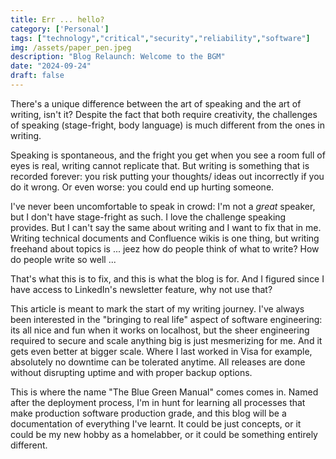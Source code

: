 ```yaml
---
title: Err ... hello?
category: ['Personal']
tags: ["technology","critical","security","reliability","software"]
img: /assets/paper_pen.jpeg
description: "Blog Relaunch: Welcome to the BGM"
date: "2024-09-24"
draft: false
---
```


There's a unique difference between the art of speaking and the art of writing, isn't it? Despite the fact that both require creativity, the challenges of speaking (stage-fright, body language) is much different from the ones in writing.

Speaking is spontaneous, and the fright you get when you see a room full of eyes is real, writing cannot replicate that. But writing is something that is recorded forever: you risk putting your thoughts/ ideas out incorrectly if you do it wrong. Or even worse: you could end up hurting someone.

I've never been uncomfortable to speak in crowd: I'm not a *great* speaker, but I don't have stage-fright as such. I love the challenge speaking provides. But I can't say the same about writing and I want to fix that in me. Writing technical documents and Confluence wikis is one thing, but writing freehand about topics is ... jeez how do people think of what to write? How do people write so well ...

That's what this is to fix, and this is what the blog is for. And I figured since I have access to LinkedIn's newsletter feature, why not use that? 


This article is meant to mark the start of my writing journey. I've always been interested in the "bringing to real life" aspect of software engineering: its all nice and fun when it works on localhost, but the sheer engineering required to secure and scale anything big is just mesmerizing for me. And it gets even better at bigger scale. Where I last worked in Visa for example, absolutely no downtime can be tolerated anytime. All releases are done without disrupting uptime and with proper backup options.

This is where the name "The Blue Green Manual" comes  comes in. Named after the deployment process, I'm in hunt for learning all processes that make production software production grade, and this blog will be a documentation of everything I've learnt. It could be just concepts, or it could be my new hobby as a homelabber, or it could be something entirely different. 